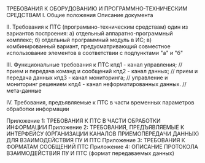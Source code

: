 # 
ТРЕБОВАНИЯ
К ОБОРУДОВАНИЮ И ПРОГРАММНО-ТЕХНИЧЕСКИМ СРЕДСТВАМ
I. Общие положения
Описание документа

II. Требования к ПТС (программно-техническим средствам)
один из вариантов построения:
а) отдельный аппаратно-программный комплекс;
б) отдельный программный модуль в ИС;
в) комбинированный вариант, предусматривающий совместное использование элементов в соответствии с подпунктами "а" и "б"

III. Функциональные требования к ПТС
кпд1 - канал управления; // прием и передача команд и сообщений
кпд2 - канал данных;    // прием и передача данных
кпд3 - канал мониторинга; // управление и мониторинг решением
кпд4 - канал неформатированных данных. // мета-данные 

IV. Требования, предъявляемые к ПТС в части временных параметров обработки информации

Приложение 1: ТРЕБОВАНИЯ К ПТС В ЧАСТИ ОБРАБОТКИ ИНФОРМАЦИИ
Приложение 2: ТРЕБОВАНИЯ, ПРЕДЪЯВЛЯЕМЫЕ К ИНТЕРФЕЙСУ (ОРГАНИЗАЦИИ КАНАЛОВ ПРИЕМОПЕРЕДАЧИ ДАННЫХ) ДЛЯ ВЗАИМОДЕЙСТВИЯ ПУ И ПТС
Приложение 3: ТРЕБОВАНИЯ К ФОРМАТАМ СООБЩЕНИЙ ПТС
Приложение 4: ОПИСАНИЕ ПРОТОКОЛА ВЗАИМОДЕЙСТВИЯ ПУ И ПТС (формат передаваемых данных)
